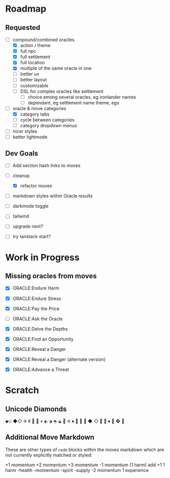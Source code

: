 # Roadmap

## Requested
- [ ] compound/combined oracles
  - [x] action / theme
  - [x] full npc
  - [x] full settlement
  - [x] full location
  - [x] multiple of the same oracle in one
  - [ ] better ux
  - [ ] better layout
  - [ ] customizable
  - [ ] DSL for complex oracles like settlement
    - [ ] choice among several oracles, eg ironlander names
    - [ ] dependant, eg settlement name theme, egs
- [ ] oracle & move categories
  - [x] category tabs
  - [ ] cycle between categories
  - [ ] category dropdown menus
- [ ] nicer styles
- [ ] better lightmode

## Dev Goals
- [ ] Add section hash links to moves
- [ ] cleanup
  - [x] refactor moves
- [ ] markdown styles within Oracle results
- [ ] darkmode toggle
- [ ] tailwind
- [ ] upgrade next?
- [ ] try tanstack start?



# Work in Progress

## Missing oracles from moves

- [x] ORACLE:Endure Harm
- [x] ORACLE:Endure Stress
- [x] ORACLE:Pay the Price
- [ ] ORACLE:Ask the Oracle
- [x] ORACLE:Delve the Depths
- [x] ORACLE:Find an Opportunity
- [x] ORACLE:Reveal a Danger
- [x] ORACLE:Reveal a Danger (alternate version)
- [x] ORACLE:Advance a Threat



# Scratch

## Unicode Diamonds

⬥⬦
◆◇
◈
◊ 💍 💎 ⋄ ⬖ ⬗ ⬘ ⬙ 💠 🞜 ♦️ ⃟ ⌺ ⍚ ◆ ◇ ◈ ♢ ♦ ⛋ ❖ ⟐

## Additional Move Markdown

These are other types of `code` blocks within the moves markdown which are not currently explicitly matched or styled:

+1 momentum
+2 momentum
+3 momentum
-1 momentum
(1 harm)
add +1
1 harm
-health
-momentum
-spirit
-supply
-2 momentum
1 experience